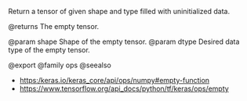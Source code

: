 Return a tensor of given shape and type filled with uninitialized data.

@returns
    The empty tensor.

@param shape Shape of the empty tensor.
@param dtype Desired data type of the empty tensor.

@export
@family ops
@seealso
+ <https:/keras.io/keras_core/api/ops/numpy#empty-function>
+ <https://www.tensorflow.org/api_docs/python/tf/keras/ops/empty>
